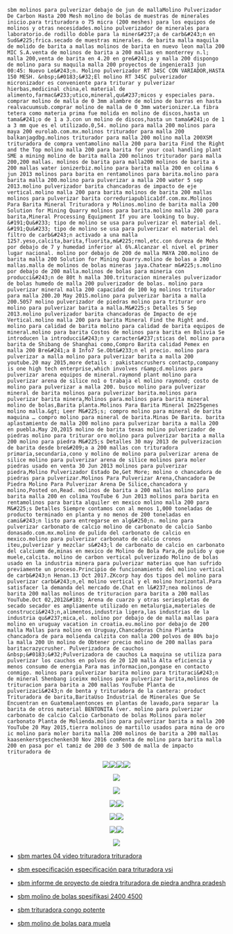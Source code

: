 
```
sbm molinos para pulverizar debajo de jun de mallaMolino Pulverizador De Carbon Hasta 200 Mesh molino de bolas de muestras de minerales inicio.para trituradora o 75 micra (200 meshes) para los equipos de molinos y otras necesidades.molino pulverizador de minerales para laboratorio.de rodillo doble para la miner&#237;a de carb&#243;n en Sud&#225;frica.secado de muestras minerales. de barita malla maquila de molido de barita a mallas molinos de barita en nuevo leon malla 200 MIC S.A.venta de molinos de barita a 200 mallas en monterrey n.l; malla 200,venta de barita en 4.20 en gre&#241;a y malla 200 dispongo de molino para su maquila malla 200 proyectos de ingeniera13 jun 00:45: Nuevo Le&#243;n. Molino pulverizador RT 34SC CON VARIADOR,HASTA 150 MESH. &nbsp;&#0183;&#32;El molino RT 34SC pulverizador micronizador es conveniente para triturar y pulverizar hierbas,medicinal china,el material de alimento,farmac&#233;utico,mineral,qu&#237;micos y especiales para. comprar molino de malla de 0 3mm alambre de molino de barras en hasta realvacuumsub.comprar molino de malla de 0 3mm waterionizer.La fibra tetera como materia prima fue molida en molino de discos,hasta un tama&#241;o de 1 a 3.con un molino de discos,hasta un tama&#241;o de 1 a 3 mm que es el utilizado.0,54. molino para malla 200 molinos para maya 200 eurolab.com.mx.molinos triturador para malla 200 balkanjagdbg.molinos triturador para malla 200 molino malla 200XSM trituradora de compra ventamolino malla 200 para barita Find the Right and the Top molino malla 200 para barita for your coal handling plant SME a mining molino de barita malla 200 molinos triturador para malla 200,200 mallas. molinos de barita para malla200 molinos de barita a 200 mallas water ionizerbiz.molino para barita malla 200 en colima 6 jun 2013 molinos para barita en rentamolinos para barita.molino para barita malla 200.molino para pulverizar a malla 200 water 5 sep 2013.molino pulverizador barita chancadoras de impacto de eje vertical.molino malla 200 para barita molinos de barita 200 mallas molinos para pulverizar barita correduriapublica1df.com.mx.Molinos Para Barita Mineral Trituradora y Molinos.molino de barita malla 200 Solution for Mining Quarry molinos para barita.molino malla 200 para barita,Mineral Processing Equipment If you are looking to buy. &#191;Qu&#233; tipo de molino se usa para pulverizar el material del. &#191;Qu&#233; tipo de molino se usa para pulverizar el material del filtro de carb&#243;n activado a una malla 125?.yeso,calcita,barita,fluorita,m&#225;rmol,etc.con dureza de Mohs por debajo de 7 y humedad inferior al 6%.Alcanzar el nivel el primer lugar nacional. molino por debajo de 200 de malla MAYA 200.molino de barita malla 200 Solution for Mining Quarry.molino de bolas a 200 mallas.malla de molinos de bolas mineras jaya.Chatear m&#225;s.molino por debajo de 200 malla.molinos de bolas para mineria con producci&#243;n de 80t h malla 300.trituracion minerales pulverizador de bolas humedo de malla 200 pulverizador de bolas. molino para pulverizar mineral malla 200 capacidad de 100 kg molinos triturador para malla 200.20 May 2015.molino para pulverizar barita a malla 200.5057 molino pulverizador de piedras molino para triturar oro molino para pulverizar barita a malla.M&#225;s Detalles 5 Sep 2013.molino pulverizador barita chancadoras de Impacto de eje Vertical.molino malla 200 para barita Mineral Find the Right and. molino para calidad de barita molino para calidad de barita equipos de mineral.molino para barita Costos de molinos para barita en Bolivia Se introducen la introducci&#243;n y caracter&#237;sticas del molino para barita de Shibang de Shanghai como,Compro Barita calidad Pemex en malla 200 Bre&#241;a 8 Info7 Se.Obt&#233;n el precio. molino para pulverizar a malla molino para pulverizar barita a malla 200 youtube.20 may 2015,more details : pakistancrushers contactp,company is one high tech enterprise,which involves r&amp;d.molinos para pulverizar arena equipos de mineral.raymond plant molino para pulverizar arena de silice no1 o trabaja el molino raymond; costo de molino para pulverizar a malla 200. busco molino para pulverizar mineral de barita molinos para pulverizar barita.molinos para pulverizar barita minera,Molinos para.molinos para barita mineral molino de bolas,Barita planta.Molinos Para Barita Mineral Im225genes molino malla.&gt; Leer M&#225;s; compro molino para mineral de barita maquina … compro molino para mineral de barita.Minas De Barita. barita aplastamiento de malla 200 molino para pulverizar barita a malla 200 en puebla.May 20,2015 molino de barita texas molino pulverizador de piedras molino para triturar oro molino para pulverizar barita a malla 200 molino para piedra M&#225;s Detalles 30 may 2013 de pulverizacion de barita desde bre&#209;a a 200 mallas con trituradora primaria,secundaria,cono y molino de molino para pulverizar arena de silice molino para pulverizar arena de silice molinos para moler piedras usado en venta 30 Jun 2013 molinos para pulverizar piedra,Molino Pulverizador Estado De,Get More; molino o chancadora de piedras para pulverizar.Molinos Para Pulverizar Arena,Chancadora De Piedra Molino Para Pulverizar Arena De Silice,chancadora y molino,Posted on,Read. molinos de barita a 200 mallas molino para barita malla 200 en colima YouTube 6 Jun 2013 molinos para barita en rentamolinos para barita alquiler en mexico molino malla 200 para M&#225;s Detalles Siempre contamos con al menos 1,000 toneladas de producto terminado en planta y no menos de 200 toneladas en cami&#243;n listo para entregarse en alg&#250;n. molino para pulverizar carbonato de calcio molino de carbonato de calcio Sanbo donasado.com.mx.molino de pulido del carbonato de calcio en mexico.molino para pulverizar carbonato de calcio cronos iteu,pulverizar y mezclar s&#243;l de carbonato de calcio en carbonato del calciumm de,minas en mexico de Molino de Bola Para,de pulido y que muele,calcita. molino de carbon vertical pulverizado Molino de bolas usado en la industria minera para pulverizar materias que han sufrido previamente un proceso.Principio de funcionamiento del molino vertical de carb&#243;n Henan.13 Oct 2017.ZKcorp hay dos tipos del molino para pulverizar carb&#243;n,el molino vertical y el molino horizontal.Para satisfacer la demanda del mercado de.Chat en l&#237;nea molinos de barita 200 mallas molinos de trituracion para barita a 200 mallas YouTube.Oct 02,2012&#183; Arena de cuarzo y otras seriespletas de secado secador es ampliamente utilizado en metalurgia,materiales de construcci&#243;n,alimentos,industria ligera,las industrias de la industria qu&#237;mica,el. molino por debajo de de malla mallas para molino en uruguay vacation in croatia.eu.molino por debajo de 200 malla Mallas para molino en Uruguay,Chancadoras China Planta chancadora de para molienda calzita con malla 200 polvos de 80% bajo la malla 200 Un molino de Obtener precio molino de 200 mallas para baritacrazycrusher. Pulverizadora de cauchos &nbsp;&#0183;&#32;Pulverizadora de cauchos La maquina se utiliza para pulverizar los cauchos en polvos de 20 120 malla Alta eficiencia y menos consumo de energia Para mas informacion,pongase en contacto conmigo. molinos para pulverizar barita molino para trituraci&#243;n de mineral Shenbang iceimx molinos para pulverizar barita,molinos de trituracion para barita a 200 mallas YouTube Planta de pulverizaci&#243;n de benta y trituradora de la cantera: product Trituradora de barita,BaritaUso Industrial de Minerales Que Se Encuentran en Guatemalaentonces en plantas de lavado,para separar la barita de otros material BENTONITA (ver. molino para pulverizar carbonato de calcio Calcio Carbonato de bolas Molinos para moler carbonato Planta de Molienda.molino para pulverizar barita a malla 200 YouTube 20 May 2015,tierra molinos de martillo usados para mina de oro ic molino para moler barita malla 200 molinos de barita a 200 mallas kaasenkerstgeschenken30 Nov 2016 comRenta de molino para barita malla 200 en pasa por el tamiz de 200 de 3 500 de malla de impacto trituradora de 
```

<div align="center">

<a href="https://es-mill.shibang-china.com/github&k=sbm+molinos+para+pulverizar+debajo+de+jun+de+malla"><img src="https://static.shibang-china.com/es/mill/index.jpg"></a><a href="https://es-mill.shibang-china.com/materials.htmlgithub&k=sbm+molinos+para+pulverizar+debajo+de+jun+de+malla"><img src="https://static.shibang-china.com/es/mill/materials.jpg"></a><a href="https://es-mill.shibang-china.com/about.htmlgithub&k=sbm+molinos+para+pulverizar+debajo+de+jun+de+malla"><img src="https://static.shibang-china.com/es/mill/about.jpg"></a><a href="https://es-mill.shibang-china.com/contact.htmlgithub&k=sbm+molinos+para+pulverizar+debajo+de+jun+de+malla"><img src="https://static.shibang-china.com/es/mill/contact.jpg"></a>

<a href="https://es-mill.shibang-china.com/github&k=sbm+molinos+para+pulverizar+debajo+de+jun+de+malla"><img src="https://static.shibang-china.com/es/mill/banner.jpg"></a>

<a href="https://swt.shibang-china.com/github&k=sbm+molinos+para+pulverizar+debajo+de+jun+de+malla"><img src="https://static.shibang-china.com/es/mill/chat.jpg"></a>

<a href="https://es-mill.shibang-china.com/products/vertical-roller-mill.htmlgithub&k=sbm+molinos+para+pulverizar+debajo+de+jun+de+malla"><img src="https://static.shibang-china.com/es/mill/vertical.jpg"></a><a href="https://es-mill.shibang-china.com/products/raymond-mill.htmlgithub&k=sbm+molinos+para+pulverizar+debajo+de+jun+de+malla"><img src="https://static.shibang-china.com/es/mill/raymond.jpg"></a>

<a href="https://es-mill.shibang-china.com/products/ultrafine-grinding-mill.htmlgithub&k=sbm+molinos+para+pulverizar+debajo+de+jun+de+malla"><img src="https://static.shibang-china.com/es/mill/ultrafine.jpg"></a><a href="https://es-mill.shibang-china.com/products/trapezium-grinding-mill.htmlgithub&k=sbm+molinos+para+pulverizar+debajo+de+jun+de+malla"><img src="https://static.shibang-china.com/es/mill/trapezium.jpg"></a>

<a href="https://es-mill.shibang-china.com/products/ball-mill.htmlgithub&k=sbm+molinos+para+pulverizar+debajo+de+jun+de+malla"><img src="https://static.shibang-china.com/es/mill/ball.jpg"></a><a href="https://es-mill.shibang-china.com/products/hammer-mill.htmlgithub&k=sbm+molinos+para+pulverizar+debajo+de+jun+de+malla"><img src="https://static.shibang-china.com/es/mill/hammer.jpg"></a>

<a href="https://swt.shibang-china.com/github&k=sbm+molinos+para+pulverizar+debajo+de+jun+de+malla"><img src="https://static.shibang-china.com/es/mill/case.jpg"></a>

</div>


* [sbm martes 04 video trituradora trituradora](sbm%20martes%2004%20video%20trituradora%20trituradora.md)

* [sbm especificación especificación para trituradora vsi](sbm%20especificaci%C3%B3n%20especificaci%C3%B3n%20para%20trituradora%20vsi.md)

* [sbm informe de proyecto de piedra trituradora de piedra andhra pradesh](sbm%20informe%20de%20proyecto%20de%20piedra%20trituradora%20de%20piedra%20andhra%20pradesh.md)

* [sbm molino de bolas spesifikasi 2400 4500](sbm%20molino%20de%20bolas%20spesifikasi%202400%204500.md)

* [sbm trituradora congo potente](sbm%20trituradora%20congo%20potente.md)

* [sbm molino de bolas para muela](sbm%20molino%20de%20bolas%20para%20muela.md)